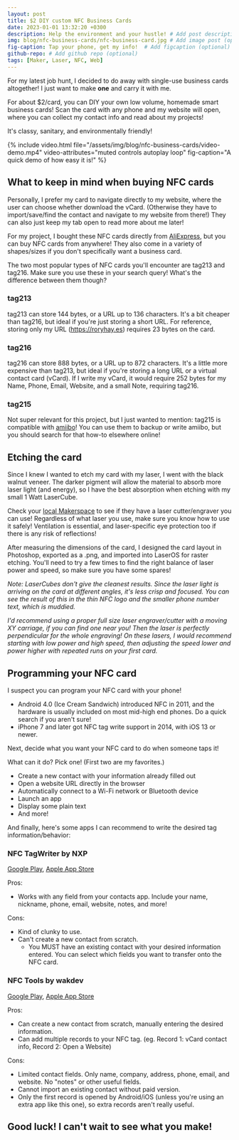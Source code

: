 ```yaml
---
layout: post
title: $2 DIY custom NFC Business Cards
date: 2023-01-01 13:32:20 +0300
description: Help the environment and your hustle! # Add post description (optional)
img: blog/nfc-business-cards/nfc-business-card.jpg # Add image post (optional)
fig-caption: Tap your phone, get my info!  # Add figcaption (optional)
github-repo: # Add github repo (optional)
tags: [Maker, Laser, NFC, Web]
---
```


For my latest job hunt, I decided to do away with single-use business cards altogether! I just want to make **one** and carry it with me.

For about $2/card, you can DIY your own low volume, homemade smart business cards! Scan the card with any phone and my website will open, where you can collect my contact info and read about my projects!

It's classy, sanitary, and environmentally friendly!

{% include video.html 
    file="/assets/img/blog/nfc-business-cards/video-demo.mp4"
    video-attributes="muted controls autoplay loop"
    fig-caption="A quick demo of how easy it is!"
%}

## What to keep in mind when buying NFC cards

Personally, I prefer my card to navigate directly to my website, where the user can choose whether download the vCard. (Otherwise they have to import/save/find the contact and navigate to my website from there!) They can also just keep my tab open to read more about me later!

For my project, I bought these NFC cards directly from [AliExpress](https://www.aliexpress.us/item/3256804276946189.html), but you can buy NFC cards from anywhere! They also come in a variety of shapes/sizes if you don't specifically want a business card.

The two most popular types of NFC cards you'll encounter are tag213 and tag216. Make sure you use these in your search query! What's the difference between them though?

### tag213
tag213 can store 144 bytes, or a URL up to 136 characters. It's a bit cheaper than tag216, but ideal if you're just storing a short URL. For reference, storing only my URL (https://roryhay.es) requires 23 bytes on the card.

### tag216
tag216 can store 888 bytes, or a URL up to 872 characters. It's a little more expensive than tag213, but ideal if you're storing a long URL or a virtual contact card (vCard). If I write my vCard, it would require 252 bytes for my Name, Phone, Email, Website, and a small Note, requiring tag216.

### tag215
Not super relevant for this project, but I just wanted to mention: tag215 is compatible with [amiibo](https://www.nintendo.com/amiibo/)! You can use them to backup or write amiibo, but you should search for that how-to elsewhere online!

## Etching the card

Since I knew I wanted to etch my card with my laser, I went with the black walnut veneer. The darker pigment will allow the material to absorb more laser light (and energy), so I have the best absorption when etching with my small 1 Watt LaserCube.

Check your [local Makerspace](https://makerspaces.make.co/) to see if they have a laser cutter/engraver you can use! Regardless of what laser you use, make sure you know how to use it safely! Ventilation is essential, and laser-specific eye protection too if there is any risk of reflections!

After measuring the dimensions of the card, I designed the card layout in Photoshop, exported as a .png, and imported into LaserOS for raster etching. You'll need to try a few times to find the right balance of laser power and speed, so make sure you have some spares!

*Note: LaserCubes don't give the cleanest results. Since the laser light is arriving on the card at different angles, it's less crisp and focused. You can see the result of this in the thin NFC logo and the smaller phone number text, which is muddied.*

*I'd recommend using a proper full size laser engraver/cutter with a moving XY carriage, if you can find one near you! Then the laser is perfectly perpendicular for the whole engraving! On these lasers, I would recommend starting with low power and high speed, then adjusting the speed lower and power higher with repeated runs on your first card.*

## Programming your NFC card

I suspect you can program your NFC card with your phone!

* Android 4.0 (Ice Cream Sandwich) introduced NFC in 2011, and the hardware is usually included on most mid-high end phones. Do a quick search if you aren't sure!
* iPhone 7 and later got NFC tag write support in 2014, with iOS 13 or newer.

Next, decide what you want your NFC card to do when someone taps it!

What can it do? Pick one! (First two are my favorites.)

* Create a new contact with your information already filled out
* Open a website URL directly in the browser
* Automatically connect to a Wi-Fi network or Bluetooth device
* Launch an app
* Display some plain text
* And more!

And finally, here's some apps I can recommend to write the desired tag information/behavior:

### NFC TagWriter by NXP

[Google Play](https://play.google.com/store/apps/details?id=com.nxp.nfc.tagwriter&hl=en_US&gl=US), [Apple App Store](https://apps.apple.com/us/app/nfc-tagwriter-by-nxp/id1246143221)

Pros:
* Works with any field from your contacts app. Include your name, nickname, phone, email, website, notes, and more!

Cons:
* Kind of clunky to use.
* Can't create a new contact from scratch.
    * You MUST have an existing contact with your desired information entered. You can select which fields you want to transfer onto the NFC card.

### NFC Tools by wakdev

[Google Play](https://play.google.com/store/apps/details?id=com.wakdev.wdnfc&hl=en_US&gl=US), [Apple App Store](https://apps.apple.com/us/app/nfc-tools/id1252962749)

Pros:
* Can create a new contact from scratch, manually entering the desired information.
* Can add multiple records to your NFC tag. (eg. Record 1: vCard contact info, Record 2: Open a Website)

Cons:
* Limited contact fields. Only name, company, address, phone, email, and website. No "notes" or other useful fields.
* Cannot import an existing contact without paid version.
* Only the first record is opened by Android/iOS (unless you're using an extra app like this one), so extra records aren't really useful.

## Good luck! I can't wait to see what you make!